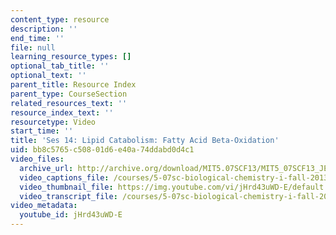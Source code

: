 ```yaml
---
content_type: resource
description: ''
end_time: ''
file: null
learning_resource_types: []
optional_tab_title: ''
optional_text: ''
parent_title: Resource Index
parent_type: CourseSection
related_resources_text: ''
resource_index_text: ''
resourcetype: Video
start_time: ''
title: 'Ses 14: Lipid Catabolism: Fatty Acid Beta-Oxidation'
uid: bb8c5765-c508-01d6-e40a-74ddabd0d4c1
video_files:
  archive_url: http://archive.org/download/MIT5.07SCF13/MIT5_07SCF13_JE-Ses14_300k.mp4
  video_captions_file: /courses/5-07sc-biological-chemistry-i-fall-2013/ecc7f8dd55cf5ce7936a0ecd1680a75e_jHrd43uWD-E.vtt
  video_thumbnail_file: https://img.youtube.com/vi/jHrd43uWD-E/default.jpg
  video_transcript_file: /courses/5-07sc-biological-chemistry-i-fall-2013/f92e8b03c2ca749d852dad8eb592589f_jHrd43uWD-E.pdf
video_metadata:
  youtube_id: jHrd43uWD-E
---
```

